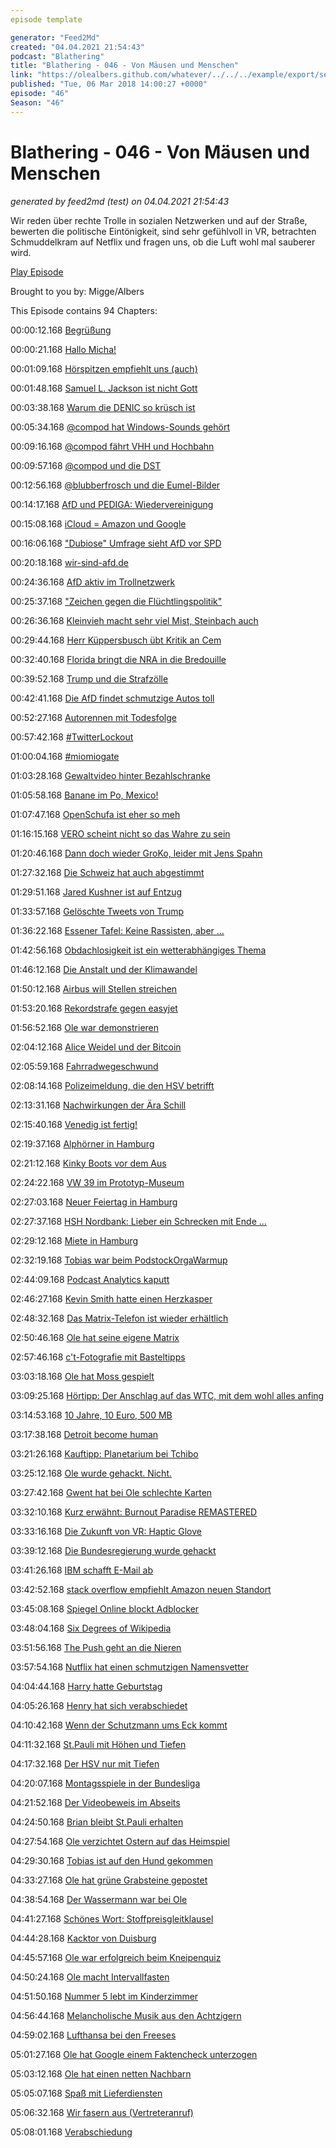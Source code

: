```yaml
---
episode template

generator: "Feed2Md"
created: "04.04.2021 21:54:43"
podcast: "Blathering"
title: "Blathering - 046 - Von Mäusen und Menschen"
link: "https://olealbers.github.com/whatever/../../../example/export/seasons/3/2018/3/Blathering - 046 - Von Mäusen und Menschen.md"
published: "Tue, 06 Mar 2018 14:00:27 +0000"
episode: "46"
Season: "46"
---
```


# Blathering - 046 - Von Mäusen und Menschen
_generated by feed2md (test) on 04.04.2021 21:54:43_

Wir reden über rechte Trolle in sozialen Netzwerken und auf der Straße, bewerten die politische Eintönigkeit, sind sehr gefühlvoll in VR, betrachten Schmuddelkram auf Netflix und fragen uns, ob die Luft wohl mal sauberer wird.

[Play Episode](https://www.blathering.de/podlove/file/425/s/feed/c/mp3/blathering_046.mp3)

Brought to you by: Migge/Albers

This Episode contains 94 Chapters:


00:00:12.168 [Begrüßung]()

00:00:21.168 [Hallo Micha!](https://twitter.com/MakingTracks)

00:01:09.168 [Hörspitzen empfiehlt uns (auch)](https://www.hoerspitzen.de/2018/01/27/hsp095-maennergrippe/)

00:01:48.168 [Samuel L. Jackson ist nicht Gott](https://www.cbssports.com/golf/news/the-donald-trump-samuel-l-jackson-golf-feud-is-spectacular/)

00:03:38.168 [Warum die DENIC so krüsch ist](http://domain-recht.de/domain-registrierung/denic/dsgvo-denic-modifiziert-die-whois-abfrage-66239.html)

00:05:34.168 [@compod hat Windows-Sounds gehört](https://www.vb-audio.com/Voicemeeter/index.htm)

00:09:16.168 [@compod fährt VHH und Hochbahn](https://vhhbus.de/startseite/)

00:09:57.168 [@compod und die DST](https://de.wikipedia.org/wiki/Sommerzeit#Gemeinsame_europ%C3%A4ische_Sommerzeit)

00:12:56.168 [@blubberfrosch und die Eumel-Bilder](https://twitter.com/blubberfrosch)

00:14:17.168 [AfD und PEDIGA: Wiedervereinigung](http://www.zeit.de/politik/deutschland/2018-03/alternative-fuer-deutschland-pegida-kooperationsverbot-gekippt)

00:15:08.168 [iCloud = Amazon und Google](https://www.golem.de/news/cloud-computing-aws-und-google-hosten-die-icloud-bestaetigt-apple-1802-133003.html)

00:16:06.168 ["Dubiose" Umfrage sieht AfD vor SPD](https://www.wahlrecht.de/umfragen/)

00:20:18.168 [wir-sind-afd.de](https://wir-sind-afd.de/)

00:24:36.168 [AfD aktiv im Trollnetzwerk](https://faktenfinder.tagesschau.de/inland/manipulation-wahlkampf-103.html)

00:25:37.168 ["Zeichen gegen die Flüchtlingspolitik"](https://www.presseportal.de/blaulicht/pm/110971/3871220)

00:26:36.168 [Kleinvieh macht sehr viel Mist, Steinbach auch](http://faktenfinder.tagesschau.de/inland/hasskommentare-analyse-101.html)

00:29:44.168 [Herr Küppersbusch übt Kritik an Cem](https://www.taz.de/Die-Woche/!5484529/)

00:32:40.168 [Florida bringt die NRA in die Bredouille](https://www.theatlantic.com/amp/article/553937/)

00:39:52.168 [Trump und die Strafzölle](http://www.faz.net/aktuell/wirtschaft/eu-bereitet-vergeltung-fuer-us-strafzoelle-vor-15476153.html)

00:42:41.168 [Die AfD findet schmutzige Autos toll](https://www.tagesspiegel.de/politik/urteil-des-bundesverwaltungsgerichts-staedte-koennen-fahrverbote-fuer-dieselautos-verhaengen/21007378.html)

00:52:27.168 [Autorennen mit Todesfolge](http://www.sueddeutsche.de/panorama/illegales-autorennen-bgh-hebt-mordurteil-gegen-raser-auf-1.3849834)

00:57:42.168 [#TwitterLockout](https://www.heise.de/newsticker/meldung/Social-Bots-Twitter-sperrt-mehrere-Tausend-verdaechtige-Accounts-Trump-Anhaenger-veraergert-3975758.html)

01:00:04.168 [#miomiogate](https://twitter.com/mathieuvonrohr/status/967367542003195904)

01:03:28.168 [Gewaltvideo hinter Bezahlschranke](http://www.bildblog.de/96900/ausserdem-dazu-das-video-der-schrecklichen-tat/)

01:05:58.168 [Banane im Po, Mexico!](https://twitter.com/stammtischphilo/status/967150645391380482)

01:07:47.168 [OpenSchufa ist eher so meh](https://www.heise.de/tp/features/OpenSchufa-will-Bonitaetsauskunft-Algorithmus-herausfinden-3975166.html)

01:16:15.168 [VERO scheint nicht so das Wahre zu sein](https://t3n.de/news/vero-steckt-hype-app-964913/)

01:20:46.168 [Dann doch wieder GroKo, leider mit Jens Spahn](https://www.youtube.com/watch?v=Q9LhqE6IQFw)

01:27:32.168 [Die Schweiz hat auch abgestimmt](https://www.nzz.ch/schweiz/no-billag-initative-alle-ergebnisse-im-liveblog-ld.1358585)

01:29:51.168 [Jared Kushner ist auf Entzug](https://de.wikipedia.org/wiki/Jared_Kushner)

01:33:57.168 [Gelöschte Tweets von Trump](http://www.ttweets.com/Trump_Tweets/prod/TrumpTweets.php?feature_tweet=32307)

01:36:22.168 [Essener Tafel: Keine Rassisten, aber …](http://wochendaemmerung.de/133-china-ist-komisch-und-der-typ-von-der-essener-tafel-ein-rassist-%c2%af_%e3%83%84_-%c2%af/)

01:42:56.168 [Obdachlosigkeit ist ein wetterabhängiges Thema](http://www.zeit.de/gesellschaft/zeitgeschehen/2018-03/finnland-soziale-gerechtigkeit-grundwohnen-juha-kaakinen-interview)

01:46:12.168 [Die Anstalt und der Klimawandel](https://www.klimafakten.de/meldung/kosmos-komik-die-anstalt-bringt-die-erderhitzung-auf-die-kabarett-buehne)

01:50:12.168 [Airbus will Stellen streichen](http://www.faz.net/aktuell/wirtschaft/unternehmen/airbus-will-angeblich-3600-stellen-streichen-oder-verlegen-15476273.html)

01:53:20.168 [Rekordstrafe gegen easyjet](https://www.ndr.de/nachrichten/hamburg/Saftige-Strafe-fuer-Spaetstarter-am-Flughafen,flughafen1444.html)

01:56:52.168 [Ole war demonstrieren](https://exif-recherche.org/?p=2408)

02:04:12.168 [Alice Weidel und der Bitcoin](https://t3n.de/news/alice-weidel-bitcoin-rechte-954421/)

02:05:59.168 [Fahrradwegeschwund](https://hamburgize.blogspot.de/2018/02/hamburg-weniger-radwege-in-der.html)

02:08:14.168 [Polizeimeldung, die den HSV betrifft](https://www.presseportal.de/blaulicht/pm/6337/3874066)

02:13:31.168 [Nachwirkungen der Ära Schill](http://www.taz.de/!5487396/)

02:15:40.168 [Venedig ist fertig!](https://www.miniatur-wunderland.de/)

02:19:37.168 [Alphörner in Hamburg](https://www.youtube.com/watch?v=lfuph2NtVY0)

02:21:12.168 [Kinky Boots vor dem Aus](https://www.stage-entertainment.de/musicals-shows/kinky-boots-hamburg.html)

02:24:22.168 [VW 39 im Prototyp-Museum](http://www.kloenschnack.de/hamburg-umland/vw-39-ur-kaefer-im-automuseum-prototyp/)

02:27:03.168 [Neuer Feiertag in Hamburg](https://www.ndr.de/nachrichten/hamburg/Hamburg-hat-einen-neuen-Feiertag,feiertag232.html)

02:27:37.168 [HSH Nordbank: Lieber ein Schrecken mit Ende …](https://www.heise.de/tp/features/Die-HSH-und-der-Hedgefonds-Cerberus-3984869.html?seite=all)

02:29:12.168 [Miete in Hamburg](https://www.abendblatt.de/hamburg/article213596139/Fast-jeder-zweite-Hamburger-zahlt-Haelfte-des-Einkommens-fuer-Miete.html)

02:32:19.168 [Tobias war beim PodstockOrgaWarmup](https://podcast.podstock.de/2018/03/03/podstock-2018-ps010-orga-warm-up/)

02:44:09.168 [Podcast Analytics kaputt](https://plus.google.com/+OleAlbers/posts/cwxY7PYLQtP)

02:46:27.168 [Kevin Smith hatte einen Herzkasper](https://twitter.com/ThatKevinSmith/status/968038297200091136)

02:48:32.168 [Das Matrix-Telefon ist wieder erhältlich](https://www.theguardian.com/technology/2018/feb/26/nokia-brings-8110-matrix-banana-phone)

02:50:46.168 [Ole hat seine eigene Matrix](https://twitter.com/stammtischphilo/status/967151911756554241)

02:57:46.168 [c't-Fotografie mit Basteltipps](https://www.heise.de/foto/meldung/c-t-Fotografie-Kamerazubehoer-Marke-Eigenbau-3973450.html)

03:03:18.168 [Ole hat Moss gespielt](https://www.playstation.com/de-de/games/moss-ps4/)

03:09:25.168 [Hörtipp: Der Anschlag auf das WTC, mit dem wohl alles anfing](https://www.deutschlandfunknova.de/beitrag/erster-anschlag-auf-world-trade-center)

03:14:53.168 [10 Jahre, 10 Euro, 500 MB](https://www.golem.de/news/deutsche-telekom-tarif-fuer-iot-einsteiger-betraegt-10-euro-fuer-10-jahre-1802-133056.html)

03:17:38.168 [Detroit become human](https://www.playstation.com/de-de/games/detroit-ps4/)

03:21:26.168 [Kauftipp: Planetarium bei Tchibo](https://www.tchibo.de/planetarium-p400113447.html)

03:25:12.168 [Ole wurde gehackt. Nicht.](https://haveibeenpwned.com/)

03:27:42.168 [Gwent hat bei Ole schlechte Karten](https://www.youtube.com/watch?v=sKqy04OmOGo)

03:32:10.168 [Kurz erwähnt: Burnout Paradise REMASTERED](https://www.ea.com/de-de/games/burnout/burnout-paradise-remastered)

03:33:16.168 [Die Zukunft von VR: Haptic Glove](https://www.youtube.com/watch?v=OK2y4Z5IkZ0)

03:39:12.168 [Die Bundesregierung wurde gehackt](https://www.tagesschau.de/inland/hackerangriff-regierungsnetz-101.html)

03:41:26.168 [IBM schafft E-Mail ab](https://www.golem.de/news/kollaborationssoftware-ibm-ersetzt-e-mails-durch-slack-1802-132990.html)

03:42:52.168 [stack overflow empfiehlt Amazon neuen Standort](https://stackoverflow.blog/2018/02/28/evaluating-options-amazons-hq2-using-stack-overflow-data/)

03:45:08.168 [Spiegel Online blockt Adblocker](https://www.snip2code.com/Snippet/1311784/Dieser-Code-kann-als-Bookmarklet-gespeic)

03:48:04.168 [Six Degrees of Wikipedia](https://www.sixdegreesofwikipedia.com/)

03:51:56.168 [The Push geht an die Nieren](https://www.netflix.com/de/title/80220000)

03:57:54.168 [Nutflix hat einen schmutzigen Namensvetter](http://www.nutflix.de/)

04:04:44.168 [Harry hatte Geburtstag](https://de.wikipedia.org/wiki/Harry_Belafonte)

04:05:26.168 [Henry hat sich verabschiedet](https://www.fernsehserien.de/m-a-s-h/folgen/3x24-die-letzte-party-henry-82311)

04:10:42.168 [Wenn der Schutzmann ums Eck kommt](https://twitter.com/stammtischphilo/status/966429772246142976)

04:11:32.168 [St.Pauli mit Höhen und Tiefen](https://www.stefangroenveld.de/2018/welcome-to-the-storchenbraterei/)

04:17:32.168 [Der HSV nur mit Tiefen](http://www.faz.net/aktuell/sport/fussball/bundesliga/hsv-nach-0-0-gegen-mainz-05-vor-bundesliga-abstieg-15477587.html)

04:20:07.168 [Montagsspiele in der Bundesliga](https://www.welt.de/newsticker/news1/article154257518/DFL-bestaetigt-fuenf-Bundesliga-Montagsspiele-ab-2017.html)

04:21:52.168 [Der Videobeweis im Abseits](http://www.sportbuzzer.de/artikel/kurioser-videobeweis-in-hamburg-assistent-sieht-klares-abseits-nicht/)

04:24:50.168 [Brian bleibt St.Pauli erhalten](https://www.fcstpauli.com/news/fc-st-pauli-bindet-ersin-zehir-und-zieht-option-bei-brian-koglin/)

04:27:54.168 [Ole verzichtet Ostern auf das Heimspiel](https://twitter.com/fcstpauli/status/969516592857079808)

04:29:30.168 [Tobias ist auf den Hund gekommen](https://twitter.com/tmigge/status/968028582252568576)

04:33:27.168 [Ole hat grüne Grabsteine gepostet](https://plus.google.com/+OleAlbers/posts/dbMBgj7Uuhq)

04:38:54.168 [Der Wassermann war bei Ole](https://www.hamburgwasser.de/privatkunden/startseite/)

04:41:27.168 [Schönes Wort: Stoffpreisgleitklausel](https://de.wikipedia.org/wiki/Preisgleitklausel)

04:44:28.168 [Kacktor von Duisburg](https://www.facebook.com/FOXSportsnl/videos/vb.107237399337695/1722503051144447/?type=2&theater)

04:45:57.168 [Ole war erfolgreich beim Kneipenquiz](http://www.dreiundsiebzig.de/galopper-des-jahres/#galopperdesjahres)

04:50:24.168 [Ole macht Intervallfasten](https://de.wikipedia.org/wiki/Intermittierendes_Fasten)

04:51:50.168 [Nummer 5 lebt im Kinderzimmer](https://de.wikipedia.org/wiki/Nummer_5_lebt!)

04:56:44.168 [Melancholische Musik aus den Achtzigern](https://de.wikipedia.org/wiki/Donnie_Darko)

04:59:02.168 [Lufthansa bei den Freeses](https://www.ndr.de/ndr2/wir_sind_die_freeses/Logotreue,audio381194.html)

05:01:27.168 [Ole hat Google einem Faktencheck unterzogen](https://de.wikipedia.org/wiki/May_Ayim)

05:03:12.168 [Ole hat einen netten Nachbarn](https://twitter.com/stammtischphilo/status/968455820416602113)

05:05:07.168 [Spaß mit Lieferdiensten](https://www.amazon.de/b?node=6723195031)

05:06:32.168 [Wir fasern aus (Vertreteranruf)]()

05:08:01.168 [Verabschiedung]()


